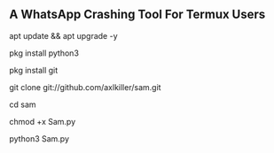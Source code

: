 ## A WhatsApp Crashing Tool For Termux Users

apt update && apt upgrade -y

pkg install python3

pkg install git

git clone git://github.com/axlkiller/sam.git

cd sam

chmod +x Sam.py

python3 Sam.py
